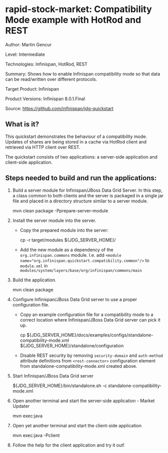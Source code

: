 rapid-stock-market: Compatibility Mode example with HotRod and REST
===================================================================
Author: Martin Gencur

Level: Intermediate

Technologies: Infinispan, HotRod, REST

Summary: Shows how to enable Infinispan compatibility mode so that data can be read/written over different protocols.

Target Product: Infinispan

Product Versions: Infinispan 8.0.1.Final

Source: <https://github.com/infinispan/jdg-quickstart>

What is it?
-----------

This quickstart demonstrates the behaviour of a compatibility mode. Updates of shares are
being stored in a cache via HotRod client and retrieved via HTTP client over REST.

The quickstart consists of two applications: a server-side application and client-side application.

Steps needed to build and run the applications:
-----------------------------------------------

1) Build a server module for Infinispan/JBoss Data Grid Server. In this step, a class common to both clients
and the server is packaged in a single jar file and placed in a directory structure similar to
a server module.

    mvn clean package -Pprepare-server-module

2) Install the server module into the server.

   * Copy the prepared module into the server:

        cp -r target/modules ${JDG_SERVER_HOME}/

   * Add the new module as a dependency of the `org.infinispan.commons` module. I.e. add
     `<module name="org.infinispan.quickstart.compatibility.common"/>` to `module.xml` in
     `modules/system/layers/base/org/infinispan/commons/main` 

3) Build the application.

    mvn clean package

4) Configure Infinispan/JBoss Data Grid server to use a proper configuration file.

   * Copy an example configuration file for a compatibility mode to a correct location where Infinispan/JBoss Data Grid server
     can pick it up.

        cp ${JDG_SERVER_HOME}/docs/examples/configs/standalone-compatibility-mode.xml ${JDG_SERVER_HOME}/standalone/configuration

   * Disable REST security by removing `security-domain` and `auth-method` attribute definitions
     from `<rest-connector>` configuration element from standalone-compatibility-mode.xml created above.

5) Start Infinispan/JBoss Data Grid server

    ${JDG_SERVER_HOME}/bin/standalone.sh -c standalone-compatibility-mode.xml

6) Open another terminal and start the server-side application - Market Updater

    mvn exec:java

7) Open yet another terminal and start the client-side application

    mvn exec:java -Pclient

8) Follow the help for the client application and try it out!

